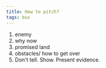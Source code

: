 ```yaml
---
title: How to pitch?
tags: bus 
---
```


1. enemy
2. why now 
3. promised land
4. obstacles/ how to get over
5. Don't tell. Show. Present evidence.
